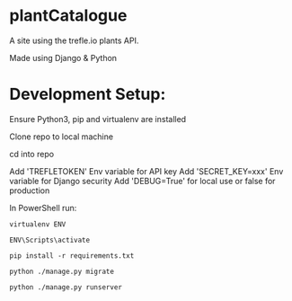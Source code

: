 # plantCatalogue
A site using the trefle.io plants API.

Made using Django & Python

# Development Setup:
Ensure Python3, pip and virtualenv are installed

Clone repo to local machine

cd into repo

Add 'TREFLETOKEN' Env variable for API key
Add 'SECRET_KEY=xxx' Env variable for Django security
Add 'DEBUG=True' for local use or false for production

In PowerShell run:

`virtualenv ENV`

`ENV\Scripts\activate`

`pip install -r requirements.txt`

`python ./manage.py migrate`

`python ./manage.py runserver`
